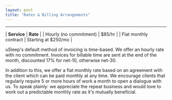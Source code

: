 ```yaml
---
layout: post
title: "Rates & Billing Arrangements"
---
```


---

|      __Service__       | __Rate__ |
| Hourly (no commitment) | $85/hr   |
| Flat monthly contract  | Starting at $250/mo |

uSleep's default method of invoicing is time-based. We offer an hourly rate with no commitment. Invoices for billable time are sent at the end of the month, discounted 17% for net-10, otherwise net-30.

In addition to this, we offer a flat monthly rate based on an agreement with the client which can be paid monthly at any time. We encourage clients that regularly require 5 or more hours of work a month to open a dialogue with us. To speak plainly: we appreciate the repeat business and would love to work out a predictable monthly rate as it's mutually beneficial.
